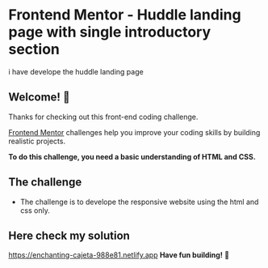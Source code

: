 # Frontend Mentor - Huddle landing page with single introductory section

i have develope the huddle landing page


## Welcome! 👋

Thanks for checking out this front-end coding challenge.

[Frontend Mentor](https://www.frontendmentor.io) challenges help you improve your coding skills by building realistic projects.

**To do this challenge, you need a basic understanding of HTML and CSS.**

## The challenge

- The challenge is to develope the responsive website using the html and css only.

## Here check my solution
https://enchanting-cajeta-988e81.netlify.app
**Have fun building!** 🚀
